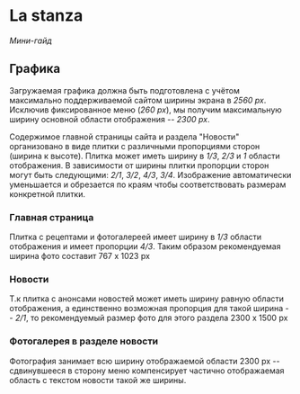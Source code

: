 # La stanza 
*Мини-гайд*

## Графика
Загружаемая графика должна быть подготовлена с учётом максимально поддерживаемой сайтом ширины экрана в *2560 px*. Исключив фиксированное меню (*260 px*), мы получим максимальную ширину основной области отображения -- *2300 px*. 

Содержимое главной страницы сайта и раздела "Новости" организовано в виде плитки с различными пропорциями сторон (ширина к высоте). Плитка может иметь ширину в *1/3*, *2/3* и *1* области отображения. В зависимости от ширины плитки пропорции сторон могут быть следующими: *2/1*, *3/2*, *4/3*, *3/4*. Изображение автоматически уменьшается и обрезается по краям чтобы соответствовать размерам конкретной плитки.
### Главная страница
Плитка с рецептами и фотогалереей имеет ширину в *1/3* области отображения и имеет пропорции *4/3*. Таким образом рекомендуемая ширина фото составит 767 x 1023 px

### Новости
Т.к плитка с анонсами новостей может иметь ширину равную области отображения, а единственно возможная пропорция для такой ширина -- *2/1*, то рекомендуемый размер фото для этого раздела 2300 x 1500 px

### Фотогалерея в разделе новости
Фотография занимает всю ширину отображаемой области 2300 px -- сдвинувшееся в сторону меню компенсирует частично отображаемая область с текстом новости такой же ширины. 




